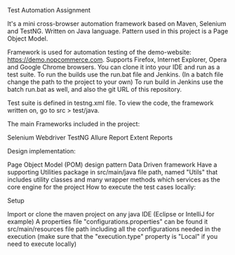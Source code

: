 Test Automation Assignment

It's a mini cross-browser automation framework based on Maven, Selenium and TestNG.
Written on Java language. Pattern used in this project is a Page Object Model.

Framework is used for automation testing of the demo-website: https://demo.nopcommerce.com.
Supports Firefox, Internet Explorer, Opera and Google Chrome browsers.
You can clone it into your IDE and run as a test suite. 
To run the builds use the run.bat file and Jenkins.
(In a batch file change the path to the project to your own)
To run build in Jenkins use the batch run.bat as well, and also the git URL of this repository.

Test suite  is defined in testng.xml file.
To view the code, the framework written on, go to src > test/java.

The main Frameworks included in the project:

Selenium Webdriver
TestNG
Allure Report
Extent Reports

Design implementation:

Page Object Model (POM) design pattern
Data Driven framework
Have a supporting Utilities package in src/main/java file path, named "Utils" that includes utility classes and many wrapper methods which services as the core engine for the project
How to execute the test cases locally:

Setup

Import or clone the maven project on any java IDE (Eclipse or IntelliJ for example)
A properties file "configurations.properties" can be found it src/main/resources file path including all the configurations needed in the execution (make sure that the "execution.type" property is "Local" if you need to execute locally)

